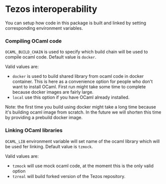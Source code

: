 Tezos interoperability
==============

You can setup how code in this package is built and linked by setting corresponding environment variables.

### Compiling OCaml code
`OCAML_BUILD_CHAIN` is used to specify which build chain will be used to compile ocaml code.
Default value is `docker`.

Valid values are:
* `docker` is used to build shared library from ocaml code in docker container. This is here as a convenience option for
people who don't want to install OCaml. First run might take some time to complete because docker images are fairly large. 
* `local` use this option if you have OCaml already installed.

Note: the first time you build using docker might take a long time because it's building ocaml image from scratch.
In the future we will shorten this time by providing a prebuild docker image.

### Linking OCaml libraries
`OCAML_LIB` environment variable will set name of the ocaml library which will be used fer linking.
Default value is `tzmock`.

Valid values are:
* `tzmock` will use mock ocaml code, at the moment this is the only valid option
* `tzreal` will build forked version of the Tezos repository. 